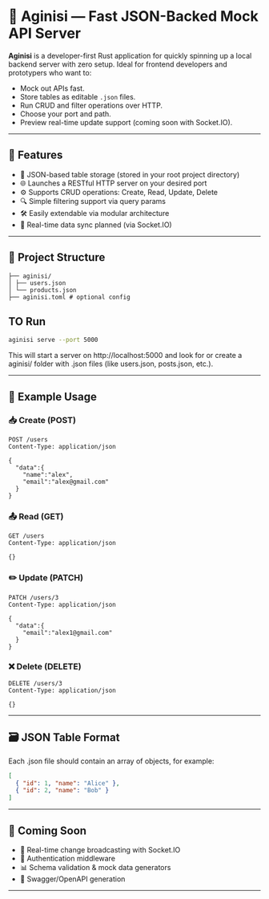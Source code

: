 # 🔧 Aginisi — Fast JSON-Backed Mock API Server

**Aginisi** is a developer-first Rust application for quickly spinning up a local backend server with zero setup. Ideal for frontend developers and prototypers who want to:
- Mock out APIs fast.
- Store tables as editable `.json` files.
- Run CRUD and filter operations over HTTP.
- Choose your port and path.
- Preview real-time update support (coming soon with Socket.IO).

---

## 🚀 Features

- 🧾 JSON-based table storage (stored in your root project directory)
- 🌐 Launches a RESTful HTTP server on your desired port
- ⚙️ Supports CRUD operations: Create, Read, Update, Delete
- 🔍 Simple filtering support via query params
- 🛠️ Easily extendable via modular architecture
- 🔌 Real-time data sync planned (via Socket.IO)

---

## 📂 Project Structure

```
├── aginisi/
│ ├── users.json
│ └── products.json
├── aginisi.toml # optional config
```

## TO Run

```bash
aginisi serve --port 5000
```
This will start a server on http://localhost:5000 and look for or create a aginisi/ folder with .json files (like users.json, posts.json, etc.).

---

## 🧪 Example Usage

### 📥 Create (POST)

```http
POST /users
Content-Type: application/json

{
  "data":{
    "name":"alex",
    "email":"alex@gmail.com"
  }
}
```

### 📤 Read (GET)
```http
GET /users
Content-Type: application/json

{}
```
### ✏️ Update (PATCH)
```http
PATCH /users/3
Content-Type: application/json

{
  "data":{
    "email":"alex1@gmail.com"
  }
}
```
### ❌ Delete (DELETE)
```http
DELETE /users/3
Content-Type: application/json

{}
```
---

## 🗃️ JSON Table Format
Each .json file should contain an array of objects, for example:
```json
[
  { "id": 1, "name": "Alice" },
  { "id": 2, "name": "Bob" }
]
```
---

## 📡 Coming Soon
- 🔄 Real-time change broadcasting with Socket.IO
- 🔐 Authentication middleware
- 📊 Schema validation & mock data generators
- 📁 Swagger/OpenAPI generation

---
<!-- 🤝 Contributing
PRs and issues are welcome! File bugs or request features on the GitHub Issues page. -->
